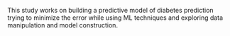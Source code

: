 This study works on building a predictive model of diabetes prediction trying to minimize the error while using ML techniques and exploring data manipulation and model construction.
